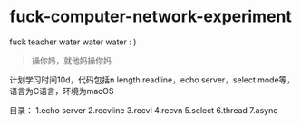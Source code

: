 # fuck-computer-network-experiment
fuck teacher water water water : )

> 操你妈，就他妈操你妈

计划学习时间10d，代码包括n length readline，echo server，select mode等，语言为C语言，环境为macOS

目录：
1.echo server
2.recvline
3.recvl
4.recvn
5.select
6.thread
7.async